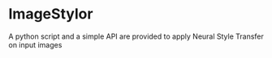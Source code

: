# ImageStylor
A python script and a simple API are provided to apply Neural Style Transfer on input images
